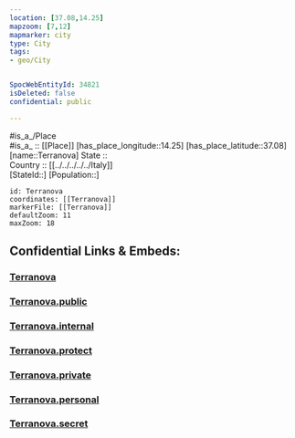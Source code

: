```yaml
---
location: [37.08,14.25] 
mapzoom: [7,12] 
mapmarker: city 
type: City
tags:
- geo/City


SpocWebEntityId: 34821
isDeleted: false
confidential: public

---
```

#is_a_/Place  
#is_a_ :: [[Place]] 
[has_place_longitude::14.25] 
[has_place_latitude::37.08] 
[name::Terranova] 
State ::  
Country :: [[../../../../../Italy]]  
[StateId::] 
[Population::] 



```leaflet
id: Terranova
coordinates: [[Terranova]] 
markerFile: [[Terranova]] 
defaultZoom: 11 
maxZoom: 18
```


## Confidential Links & Embeds: 

### [Terranova](/_Standards/Earth/Continent/Europe/Europe~South/Italy/regions~Italy/Sicily/Caltanissetta.Province/City/Terranova.md) 

### [Terranova.public](/_public/Earth/Continent/Europe/Europe~South/Italy/regions~Italy/Sicily/Caltanissetta.Province/City/Terranova.public.md) 

### [Terranova.internal](/_internal/Earth/Continent/Europe/Europe~South/Italy/regions~Italy/Sicily/Caltanissetta.Province/City/Terranova.internal.md) 

### [Terranova.protect](/_protect/Earth/Continent/Europe/Europe~South/Italy/regions~Italy/Sicily/Caltanissetta.Province/City/Terranova.protect.md) 

### [Terranova.private](/_private/Earth/Continent/Europe/Europe~South/Italy/regions~Italy/Sicily/Caltanissetta.Province/City/Terranova.private.md) 

### [Terranova.personal](/_personal/Earth/Continent/Europe/Europe~South/Italy/regions~Italy/Sicily/Caltanissetta.Province/City/Terranova.personal.md) 

### [Terranova.secret](/_secret/Earth/Continent/Europe/Europe~South/Italy/regions~Italy/Sicily/Caltanissetta.Province/City/Terranova.secret.md)

